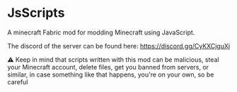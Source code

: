 # JsScripts
A minecraft Fabric mod for modding Minecraft using JavaScript.

The discord of the server can be found here: https://discord.gg/CyKXCjguXj

:warning: Keep in mind that scripts written with this mod can be malicious, steal your Minecraft account, delete files, get you banned from servers, or similar, in case something like that happens, you're on your own, so be careful
